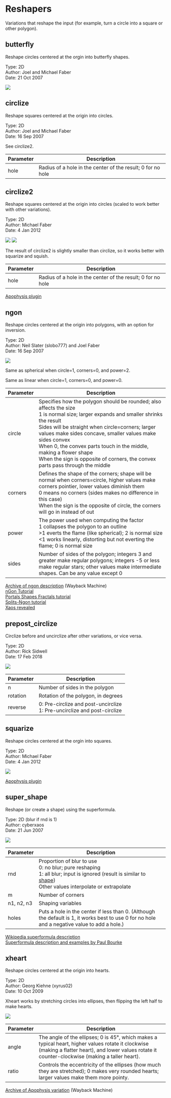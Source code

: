 # Reshapers
Variations that reshape the input (for example, turn a circle into a square or other polygon).

## butterfly
Reshape circles centered at the orgin into butterfly shapes.

Type: 2D  
Author: Joel and Michael Faber  
Date: 21 Oct 2007  

[![](butterfly-1.png)](butterfly-1.flame)

## circlize
Reshape squares centered at the origin into circles.

Type: 2D  
Author: Joel and Michael Faber  
Date: 16 Sep 2007  

See circlize2.

| Parameter | Description |
| --- | --- |
| hole | Radius of a hole in the center of the result; 0 for no hole |

## circlize2
Reshape squares centered at the origin into circles (scaled to work better with other variations).

Type: 2D  
Author: Michael Faber  
Date: 4 Jan 2012

[![](circlize2-1.png)](circlize2-1.flame)
[![](circlize2-2.png)](circlize2-2.flame)

The result of circlize2 is slightly smaller than circlize, so it works better with squarize and squish.  

| Parameter | Description |
| --- | --- |
| hole | Radius of a hole in the center of the result; 0 for no hole |

[Apophysis plugin](https://www.deviantart.com/michaelfaber/art/The-Angle-Pack-277718538)  

## ngon
Reshape circles centered at the origin into polygons, with an option for inversion.

Type: 2D  
Author: Neil Slater (slobo777) and Joel Faber  
Date: 16 Sep 2007  

[![](ngon-1.png)](ngon-1.flame)

Same as spherical when circle=1, corners=0, and power=2.

Same as linear when circle=1, corners=0, and power=0.

| Parameter | Description |
| --- | --- |
| circle | Specifies how the polygon should be rounded; also affects the size<br>1 is normal size; larger expands and smaller shrinks the result<br>Sides will be straight when circle=corners; larger values make sides concave, smaller values make sides convex<br>When 0, the convex parts touch in the middle, making a flower shape<br>When the sign is opposite of corners, the convex parts pass through the middle
| corners | Defines the shape of the corners; shape will be normal when corners=circle, higher values make corners pointier, lower values diminish them<br>0 means no corners (sides makes no difference in this case)<br>When the sign is the opposite of circle, the corners will go in instead of out |
| power | The power used when computing the factor<br>1 collapses the polygon to an outline<br>>1 everts the flame (like spherical); 2 is normal size<br><1 works linearly, distorting but not everting the flame; 0 is normal size |
| sides | Number of sides of the polygon; integers 3 and greater make regular polygons; integers -5 or less make regular stars; other values make intermediate shapes. Can be any value except 0 |

[Archive of ngon description](https://web.archive.org/web/20090420224756/http:/slobo777.wikispaces.com/Variation+Idea) (Wayback Machine)  
[nGon Tutorial](https://www.deviantart.com/f--l--a--r--k/art/nGon-Tutorial-96864899)  
[Portals Shapes Fractals tutorial](https://www.deviantart.com/satania/art/Tutorial-Portals-Flames-176482429)  
[Splits-Ngon tutorial](https://www.deviantart.com/guagapunyaimel/art/Splits-Ngon-Tutorial-170779905)  
[Xaos revealed](https://www.deviantart.com/fractaldesire/art/Tutorial-Xaos-revealed-276483388)  

## prepost_circlize
Circlize before and uncirclize after other variations, or vice versa.

Type: 2D  
Author: Rick Sidwell  
Date: 17 Feb 2018    

[![](prepost_circlize-1.png)](prepost_circlize-1.flame)

| Parameter | Description |
| --- | --- |
| n | Number of sides in the polygon |
| rotation | Rotation of the polygon, in degrees |
| reverse | 0: Pre-circlize and post-uncirclize<br>1: Pre-uncirclize and post-circlize

## squarize
Reshape circles centered at the orgin into squares.

Type: 2D  
Author: Michael Faber  
Date: 4 Jan 2012  

[![](squarize-1.png)](squarize-1.flame)

[Apophysis plugin](https://www.deviantart.com/michaelfaber/art/The-Angle-Pack-277718538)  

## super_shape
Reshape (or create a shape) using the superformula.

Type: 2D (blur if rnd is 1)  
Author: cyberxaos  
Date: 21 Jun 2007  

[![](super_shape-1.png)](super_shape-1.flame)

| Parameter | Description |
| --- | --- |
| rnd | Proportion of blur to use<br>0: no blur; pure reshaping<br>1: all blur; input is ignored (result is similar to [shape](../halfblurs/halfblurs.md#shape))<br>Other values interpolate or extrapolate |
| m | Number of corners |
| n1, n2, n3 | Shaping variables |
| holes | Puts a hole in the center if less than 0. (Although the default is 1, it works best to use 0 for no hole and a negative value to add a hole.) |

[Wikipedia superformula description](https://en.wikipedia.org/wiki/Superformula)  
[Superformula description and examples by Paul Bourke](http://paulbourke.net/geometry/supershape/)  

## xheart
Reshape circles centered at the origin into hearts.

Type: 2D  
Author: Georg Kiehne (xyrus02)  
Date: 10 Oct 2009  

Xheart works by stretching circles into ellipses, then flipping the left half to make hearts.

[![](xheart-1.png)](xheart-1.flame)

| Parameter | Description |
| --- | --- |
| angle | The angle of the ellipses; 0 is 45°, which makes a typical heart, higher values rotate it clockwise (making a flatter heart), and lower values rotate it counter-clockwise (making a taller heart). |
| ratio | Controls the eccentricity of the ellipses (how much they are stretched); 0 makes very rounded hearts; larger values make them more pointy. |

[Archive of Apophysis variation](https://web.archive.org/web/20121117024532/https://xyrus02.deviantart.com/art/XHeart-Plugin-139866412) (Wayback Machine)
